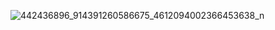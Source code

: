 
![442436896_914391260586675_4612094002366453638_n](https://github.com/svetlanasieber/Software-Engineering--Path-SoftUni/assets/135451084/2321e126-fd70-4a9f-84cc-55d9d1db42ef)
